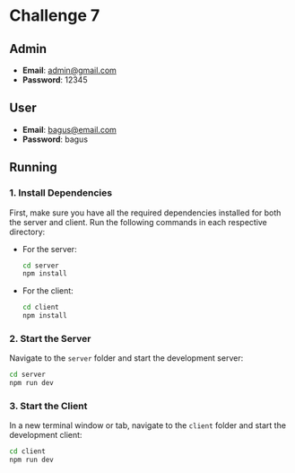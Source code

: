 # Challenge 7

## Admin

- **Email**: admin@gmail.com
- **Password**: 12345

## User

- **Email**: bagus@email.com
- **Password**: bagus

## Running

### 1. Install Dependencies

First, make sure you have all the required dependencies installed for both the server and client. Run the following commands in each respective directory:

- For the server:
  ```bash
  cd server
  npm install
  ```

- For the client:
  ```bash
  cd client
  npm install
  ```

### 2. Start the Server

Navigate to the `server` folder and start the development server:

```bash
cd server
npm run dev
```

### 3. Start the Client

In a new terminal window or tab, navigate to the `client` folder and start the development client:

```bash
cd client
npm run dev
```

